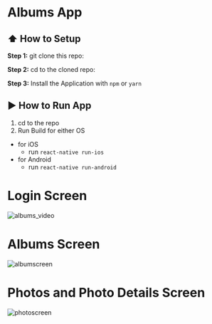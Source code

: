 


# Albums App

## :arrow_up: How to Setup

**Step 1:** git clone this repo:

**Step 2:** cd to the cloned repo:

**Step 3:** Install the Application with `npm` or `yarn`


## :arrow_forward: How to Run App

1. cd to the repo
2. Run Build for either OS
  * for iOS
    * run `react-native run-ios`
  * for Android
    * run `react-native run-android`
    
# Login Screen

![albums_video](https://user-images.githubusercontent.com/21329772/40388701-79934ece-5e10-11e8-8c32-fd0126e98a12.gif)

# Albums Screen

![albumscreen](https://user-images.githubusercontent.com/21329772/40389323-62f2bedc-5e12-11e8-9878-ae91e65484fd.gif)

# Photos and Photo Details Screen
![photoscreen](https://user-images.githubusercontent.com/21329772/40389753-73d5f11e-5e13-11e8-9ff0-06be8673e8c1.gif)
